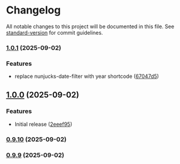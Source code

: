# Changelog

All notable changes to this project will be documented in this file. See [standard-version](https://github.com/conventional-changelog/standard-version) for commit guidelines.

### [1.0.1](https://github.com/Max-Yterb/Generator/compare/v1.0.0...v1.0.1) (2025-09-02)

### Features

* replace nunjucks-date-filter with year shortcode ([67047d5](https://github.com/Max-Yterb/Generator/commit/67047d5a075951685981901d24e43d4535733149))

## [1.0.0](https://github.com/Max-Yterb/Generator/compare/v0.9.10...v1.0.0) (2025-09-02)


### Features

* Initial release ([2eeef95](https://github.com/Max-Yterb/Generator/commit/2eeef95cd2ff7799094db50c981a68b131b2d11a))

### [0.9.10](https://github.com/Max-Yterb/Generator/compare/v0.9.9...v0.9.10) (2025-09-02)

### [0.9.9](https://github.com/Max-Yterb/Generator/compare/v0.9.0...v0.9.9) (2025-09-02)
